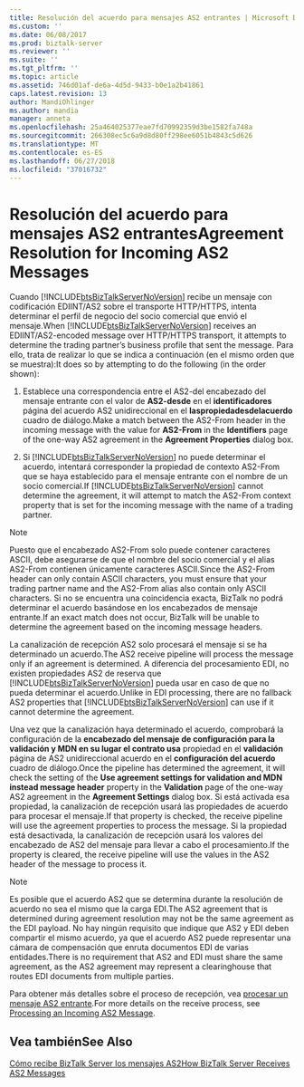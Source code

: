 ```yaml
---
title: Resolución del acuerdo para mensajes AS2 entrantes | Microsoft Docs
ms.custom: ''
ms.date: 06/08/2017
ms.prod: biztalk-server
ms.reviewer: ''
ms.suite: ''
ms.tgt_pltfrm: ''
ms.topic: article
ms.assetid: 746d01af-de6a-4d5d-9433-b0e1a2b41861
caps.latest.revision: 13
author: MandiOhlinger
ms.author: mandia
manager: anneta
ms.openlocfilehash: 25a464025377eae7fd70992359d3be1582fa748a
ms.sourcegitcommit: 266308ec5c6a9d8d80ff298ee6051b4843c5d626
ms.translationtype: MT
ms.contentlocale: es-ES
ms.lasthandoff: 06/27/2018
ms.locfileid: "37016732"
---
```

# <a name="agreement-resolution-for-incoming-as2-messages"></a><span data-ttu-id="38627-102">Resolución del acuerdo para mensajes AS2 entrantes</span><span class="sxs-lookup"><span data-stu-id="38627-102">Agreement Resolution for Incoming AS2 Messages</span></span>
<span data-ttu-id="38627-103">Cuando [!INCLUDE[btsBizTalkServerNoVersion](../includes/btsbiztalkservernoversion-md.md)] recibe un mensaje con codificación EDIINT/AS2 sobre el transporte HTTP/HTTPS, intenta determinar el perfil de negocio del socio comercial que envió el mensaje.</span><span class="sxs-lookup"><span data-stu-id="38627-103">When [!INCLUDE[btsBizTalkServerNoVersion](../includes/btsbiztalkservernoversion-md.md)] receives an EDIINT/AS2-encoded message over HTTP/HTTPS transport, it attempts to determine the trading partner’s business profile that sent the message.</span></span> <span data-ttu-id="38627-104">Para ello, trata de realizar lo que se indica a continuación (en el mismo orden que se muestra):</span><span class="sxs-lookup"><span data-stu-id="38627-104">It does so by attempting to do the following (in the order shown):</span></span>  
  
1. <span data-ttu-id="38627-105">Establece una correspondencia entre el AS2-del encabezado del mensaje entrante con el valor de **AS2-desde** en el **identificadores** página del acuerdo AS2 unidireccional en el **laspropiedadesdelacuerdo** cuadro de diálogo.</span><span class="sxs-lookup"><span data-stu-id="38627-105">Make a match between the AS2-From header in the incoming message with the value for **AS2-From** in the **Identifiers** page of the one-way AS2 agreement in the **Agreement Properties** dialog box.</span></span>  
  
2. <span data-ttu-id="38627-106">Si [!INCLUDE[btsBizTalkServerNoVersion](../includes/btsbiztalkservernoversion-md.md)] no puede determinar el acuerdo, intentará corresponder la propiedad de contexto AS2-From que se haya establecido para el mensaje entrante con el nombre de un socio comercial.</span><span class="sxs-lookup"><span data-stu-id="38627-106">If [!INCLUDE[btsBizTalkServerNoVersion](../includes/btsbiztalkservernoversion-md.md)] cannot determine the agreement, it will attempt to match the AS2-From context property that is set for the incoming message with the name of a trading partner.</span></span>  
  
> [!NOTE]
>  <span data-ttu-id="38627-107">Puesto que el encabezado AS2-From solo puede contener caracteres ASCII, debe asegurarse de que el nombre del socio comercial y el alias AS2-From contienen únicamente caracteres ASCII.</span><span class="sxs-lookup"><span data-stu-id="38627-107">Since the AS2-From header can only contain ASCII characters, you must ensure that your trading partner name and the AS2-From alias also contain only ASCII characters.</span></span> <span data-ttu-id="38627-108">Si no se encuentra una coincidencia exacta, BizTalk no podrá determinar el acuerdo basándose en los encabezados de mensaje entrante.</span><span class="sxs-lookup"><span data-stu-id="38627-108">If an exact match does not occur, BizTalk will be unable to determine the agreement based on the incoming message headers.</span></span>  
  
 <span data-ttu-id="38627-109">La canalización de recepción AS2 solo procesará el mensaje si se ha determinado un acuerdo.</span><span class="sxs-lookup"><span data-stu-id="38627-109">The AS2 receive pipeline will process the message only if an agreement is determined.</span></span> <span data-ttu-id="38627-110">A diferencia del procesamiento EDI, no existen propiedades AS2 de reserva que [!INCLUDE[btsBizTalkServerNoVersion](../includes/btsbiztalkservernoversion-md.md)] pueda usar en caso de que no pueda determinar el acuerdo.</span><span class="sxs-lookup"><span data-stu-id="38627-110">Unlike in EDI processing, there are no fallback AS2 properties that [!INCLUDE[btsBizTalkServerNoVersion](../includes/btsbiztalkservernoversion-md.md)] can use if it cannot determine the agreement.</span></span>  
  
 <span data-ttu-id="38627-111">Una vez que la canalización haya determinado el acuerdo, comprobará la configuración de la **encabezado del mensaje de configuración para la validación y MDN en su lugar el contrato usa** propiedad en el **validación** página de AS2 unidireccional acuerdo en el **configuración del acuerdo** cuadro de diálogo.</span><span class="sxs-lookup"><span data-stu-id="38627-111">Once the pipeline has determined the agreement, it will check the setting of the **Use agreement settings for validation and MDN instead message header** property in the **Validation** page of the one-way AS2 agreement in the **Agreement Settings** dialog box.</span></span> <span data-ttu-id="38627-112">Si está activada esa propiedad, la canalización de recepción usará las propiedades de acuerdo para procesar el mensaje.</span><span class="sxs-lookup"><span data-stu-id="38627-112">If that property is checked, the receive pipeline will use the agreement properties to process the message.</span></span> <span data-ttu-id="38627-113">Si la propiedad está desactivada, la canalización de recepción usará los valores del encabezado de AS2 del mensaje para llevar a cabo el procesamiento.</span><span class="sxs-lookup"><span data-stu-id="38627-113">If the property is cleared, the receive pipeline will use the values in the AS2 header of the message to process it.</span></span>  
  
> [!NOTE]
>  <span data-ttu-id="38627-114">Es posible que el acuerdo AS2 que se determina durante la resolución de acuerdo no sea el mismo que la carga EDI.</span><span class="sxs-lookup"><span data-stu-id="38627-114">The AS2 agreement that is determined during agreement resolution may not be the same agreement as the EDI payload.</span></span> <span data-ttu-id="38627-115">No hay ningún requisito que indique que AS2 y EDI deben compartir el mismo acuerdo, ya que el acuerdo AS2 puede representar una cámara de compensación que enruta documentos EDI de varias entidades.</span><span class="sxs-lookup"><span data-stu-id="38627-115">There is no requirement that AS2 and EDI must share the same agreement, as the AS2 agreement may represent a clearinghouse that routes EDI documents from multiple parties.</span></span>  
  
 <span data-ttu-id="38627-116">Para obtener más detalles sobre el proceso de recepción, vea [procesar un mensaje AS2 entrante](../core/processing-an-incoming-as2-message.md).</span><span class="sxs-lookup"><span data-stu-id="38627-116">For more details on the receive process, see [Processing an Incoming AS2 Message](../core/processing-an-incoming-as2-message.md).</span></span>  
  
## <a name="see-also"></a><span data-ttu-id="38627-117">Vea también</span><span class="sxs-lookup"><span data-stu-id="38627-117">See Also</span></span>  
 [<span data-ttu-id="38627-118">Cómo recibe BizTalk Server los mensajes AS2</span><span class="sxs-lookup"><span data-stu-id="38627-118">How BizTalk Server Receives AS2 Messages</span></span>](../core/how-biztalk-server-receives-as2-messages.md)